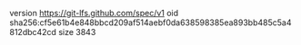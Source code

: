version https://git-lfs.github.com/spec/v1
oid sha256:cf5e61b4e848bbcd209af514aebf0da638598385ea893bb485c5a4812dbc42cd
size 3843
